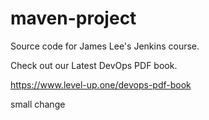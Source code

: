 # maven-project
Source code for James Lee's Jenkins course.

Check out our Latest DevOps PDF book.



https://www.level-up.one/devops-pdf-book


small change
